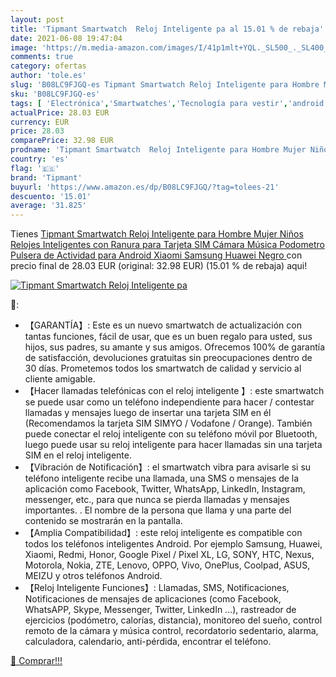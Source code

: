 ```yaml
---
layout: post
title: 'Tipmant Smartwatch  Reloj Inteligente pa al 15.01 % de rebaja'
date: 2021-06-08 19:47:04
image: 'https://m.media-amazon.com/images/I/41p1mlt+YQL._SL500_._SL400_.jpg'
comments: true
category: ofertas
author: 'tole.es'
slug: 'B08LC9FJGQ-es Tipmant Smartwatch Reloj Inteligente para Hombre Mujer...'
sku: 'B08LC9FJGQ-es'
tags: [ 'Electrónica','Smartwatches','Tecnología para vestir','android','tipmant', ]
actualPrice: 28.03 EUR
currency: EUR
price: 28.03
comparePrice: 32.98 EUR
prodname: 'Tipmant Smartwatch  Reloj Inteligente para Hombre Mujer Niños  Relojes Inteligentes con Ranura para Tarjeta SIM Cámara Música Podometro Pulsera de Actividad para Android Xiaomi Samsung Huawei  Negro '
country: 'es'
flag: '🇪🇸'
brand: 'Tipmant'
buyurl: 'https://www.amazon.es/dp/B08LC9FJGQ/?tag=tolees-21'
descuento: '15.01'
average: '31.825'
---
```


Tienes [Tipmant Smartwatch  Reloj Inteligente para Hombre Mujer Niños  Relojes Inteligentes con Ranura para Tarjeta SIM Cámara Música Podometro Pulsera de Actividad para Android Xiaomi Samsung Huawei  Negro ](https://www.amazon.es/dp/B08LC9FJGQ/?tag=tolees-21) con precio final de  28.03 EUR (original: 32.98 EUR) (15.01 %  de rebaja) aqui!

[![Tipmant Smartwatch  Reloj Inteligente pa](https://m.media-amazon.com/images/I/41p1mlt+YQL._SL500_._SL400_.jpg)](https://www.amazon.es/dp/B08LC9FJGQ/?tag=tolees-21)

🔎:

- 【GARANTÍA】: Este es un nuevo smartwatch de actualización con tantas funciones, fácil de usar, que es un buen regalo para usted, sus hijos, sus padres, su amante y sus amigos. Ofrecemos 100% de garantía de satisfacción, devoluciones gratuitas sin preocupaciones dentro de 30 días. Prometemos todos los smartwatch de calidad y servicio al cliente amigable.
- 【Hacer llamadas telefónicas con el reloj inteligente 】: este smartwatch se puede usar como un teléfono independiente para hacer / contestar llamadas y mensajes luego de insertar una tarjeta SIM en él (Recomendamos la tarjeta SIM SIMYO / Vodafone / Orange). También puede conectar el reloj inteligente con su teléfono móvil por Bluetooth, luego puede usar su reloj inteligente para hacer llamadas sin una tarjeta SIM en el reloj inteligente.
- 【Vibración de Notificación】: el smartwatch vibra para avisarle si su teléfono inteligente recibe una llamada, una SMS o mensajes de la aplicación como Facebook, Twitter, WhatsApp, LinkedIn, Instagram, messenger, etc., para que nunca se pierda llamadas y mensajes importantes. . El nombre de la persona que llama y una parte del contenido se mostrarán en la pantalla.
- 【Amplia Compatibilidad】: este reloj inteligente es compatible con todos los teléfonos inteligentes Android. Por ejemplo Samsung, Huawei, Xiaomi, Redmi, Honor, Google Pixel / Pixel XL, LG, SONY, HTC, Nexus, Motorola, Nokia, ZTE, Lenovo, OPPO, Vivo, OnePlus, Coolpad, ASUS, MEIZU y otros teléfonos Android.
- 【Reloj Inteligente Funciones】: Llamadas, SMS, Notificaciones, Notificaciones de mensajes de aplicaciones (como Facebook, WhatsAPP, Skype, Messenger, Twitter, LinkedIn ...), rastreador de ejercicios (podómetro, calorías, distancia), monitoreo del sueño, control remoto de la cámara y música control, recordatorio sedentario, alarma, calculadora, calendario, anti-pérdida, encontrar el teléfono.

[🛒 Comprar!!!](https://www.amazon.es/dp/B08LC9FJGQ/?tag=tolees-21)
